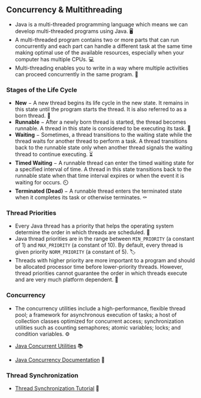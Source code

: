 ## Concurrency & Multithreading

- Java is a multi-threaded programming language which means we can develop multi-threaded programs using Java. 🖥️
- A multi-threaded program contains two or more parts that can run concurrently and each part can handle a different task at the same time making optimal use of the available resources, especially when your computer has multiple CPUs. 💻
- Multi-threading enables you to write in a way where multiple activities can proceed concurrently in the same program. 🧵

### Stages of the Life Cycle

- **New** − A new thread begins its life cycle in the new state. It remains in this state until the program starts the thread. It is also referred to as a born thread. 🌱
- **Runnable** − After a newly born thread is started, the thread becomes runnable. A thread in this state is considered to be executing its task. 🏃
- **Waiting** − Sometimes, a thread transitions to the waiting state while the thread waits for another thread to perform a task. A thread transitions back to the runnable state only when another thread signals the waiting thread to continue executing. ⏳
- **Timed Waiting** − A runnable thread can enter the timed waiting state for a specified interval of time. A thread in this state transitions back to the runnable state when that time interval expires or when the event it is waiting for occurs. ⏲️
- **Terminated (Dead)** − A runnable thread enters the terminated state when it completes its task or otherwise terminates. ⚰️

### Thread Priorities

- Every Java thread has a priority that helps the operating system determine the order in which threads are scheduled. 📅
- Java thread priorities are in the range between `MIN_PRIORITY` (a constant of 1) and `MAX_PRIORITY` (a constant of 10). By default, every thread is given priority `NORM_PRIORITY` (a constant of 5). 🏷️
- Threads with higher priority are more important to a program and should be allocated processor time before lower-priority threads. However, thread priorities cannot guarantee the order in which threads execute and are very much platform dependent. 🥇

### Concurrency

- The concurrency utilities include a high-performance, flexible thread pool; a framework for asynchronous execution of tasks; a host of collection classes optimized for concurrent access; synchronization utilities such as counting semaphores; atomic variables; locks; and condition variables. ⚙️

- [Java Concurrent Utilities](https://docs.oracle.com/en/java/javase/22/docs/api/java.base/java/util/concurrent/package-summary.html) 📚

- [Java Concurrency Documentation](https://docs.oracle.com/en/java/javase/22/core/concurrency.html#GUID-59C16A2D-57CE-4C83-9D6F-91A48E01E3C6) 📖

### Thread Synchronization

- [Thread Synchronization Tutorial](https://docs.oracle.com/javase/tutorial/essential/concurrency/sync.html) 🔗
